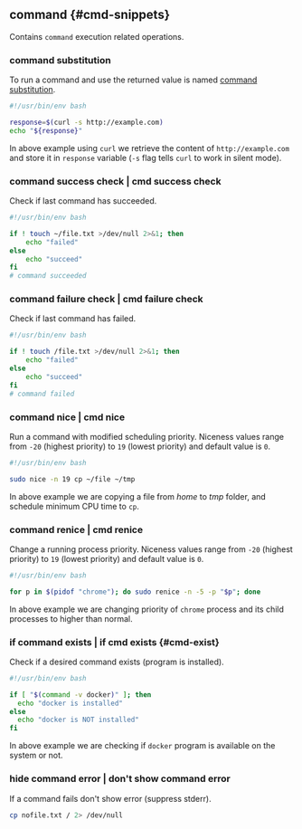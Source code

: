 ## command {#cmd-snippets}

Contains `command` execution related operations.

### command substitution

To run a command and use the returned value is named [command substitution](#command-substitution).

```bash
#!/usr/bin/env bash

response=$(curl -s http://example.com)
echo "${response}"
```

In above example using `curl` we retrieve the content of `http://example.com` and store it in `response` variable (`-s` flag tells `curl` to work in silent mode).

### command success check | cmd success check

Check if last command has succeeded.

```bash
#!/usr/bin/env bash

if ! touch ~/file.txt >/dev/null 2>&1; then
    echo "failed"
else
    echo "succeed"
fi
# command succeeded
```

### command failure check | cmd failure check

Check if last command has failed.

```bash
#!/usr/bin/env bash

if ! touch /file.txt >/dev/null 2>&1; then
    echo "failed"
else
    echo "succeed"
fi
# command failed
```

### command nice | cmd nice

Run a command with modified scheduling priority. Niceness  values range  from  `-20` (highest priority) to `19` (lowest priority) and default value is `0`.

```bash
#!/usr/bin/env bash

sudo nice -n 19 cp ~/file ~/tmp
```

In above example we are copying a file from *home* to *tmp* folder, and schedule minimum CPU time to `cp`.

### command renice | cmd renice

Change a running process priority. Niceness  values range  from  `-20` (highest priority) to `19` (lowest priority) and default value is `0`.

```bash
#!/usr/bin/env bash

for p in $(pidof "chrome"); do sudo renice -n -5 -p "$p"; done
```

In above example we are changing priority of `chrome` process and its child processes to higher than normal.

### if command exists | if cmd exists {#cmd-exist}

Check if a desired command exists (program is installed).

```bash
#!/usr/bin/env bash

if [ "$(command -v docker)" ]; then
  echo "docker is installed"
else
  echo "docker is NOT installed"
fi
```

In above example we are checking if `docker` program is available on the system or not.

### hide command error | don't show command error

If a command fails don't show error (suppress stderr).

```bash
cp nofile.txt / 2> /dev/null
```